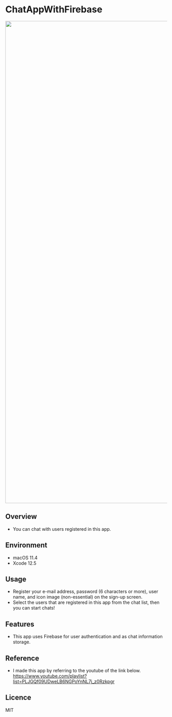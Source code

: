# ChatAppWithFirebase
<img src="https://user-images.githubusercontent.com/76898162/122705650-20f5c280-d291-11eb-83ab-056fff00fe45.gif" width="1500px"> 

## Overview
- You can chat with users registered in this app.

## Environment
- macOS 11.4
- Xcode 12.5

## Usage
- Register your e-mail address, password (6 characters or more), user name, and icon image (non-essential) on the sign-up screen.
- Select the users that are registered in this app from the chat list, then you can start chats!

## Features
- This app uses Firebase for user authentication and  as chat information storage.

## Reference
- I made this app by referring to the youtube of the link below. <br>https://www.youtube.com/playlist?list=PLJGQf09UDweLB6NGPoYnNL7j_z0Rzkpgr</br>

## Licence
MIT
